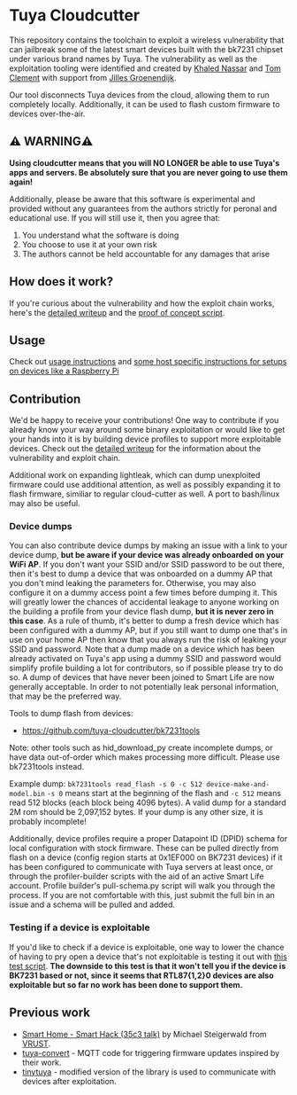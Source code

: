 # Tuya Cloudcutter

This repository contains the toolchain to exploit a wireless vulnerability that can jailbreak some of the latest smart devices built with the bk7231 chipset under various brand names by Tuya. The vulnerability as well as the exploitation tooling were identified and created by [Khaled Nassar](https://twitter.com/kmhnassar) and [Tom Clement](https://twitter.com/Tom_Clement) with support from [Jilles Groenendijk](https://twitter.com/jilles_com).

Our tool disconnects Tuya devices from the cloud, allowing them to run completely locally. Additionally, it can be used to flash custom firmware to devices over-the-air.

## ⚠️ WARNING⚠️
**Using cloudcutter means that you will NO LONGER be able to use Tuya's apps and servers. Be absolutely sure that you are never going to use them again!**

Additionally, please be aware that this software is experimental and provided without any guarantees from the authors strictly for peronal and educational use. If you will still use it, then you agree that:

1. You understand what the software is doing
2. You choose to use it at your own risk
3. The authors cannot be held accountable for any damages that arise

## How does it work?
If you're curious about the vulnerability and how the exploit chain works, here's the [detailed writeup](https://rb9.nl/posts/2022-03-29-light-jailbreaking-exploiting-tuya-iot-devices/) and the [proof of concept script](./proof-of-concept/poc.py).

## Usage
Check out [usage instructions](./INSTRUCTIONS.md) and [some host specific instructions for setups on devices like a Raspberry Pi](./HOST_SPECIFIC_INSTRUCTIONS.md)

## Contribution
We'd be happy to receive your contributions! One way to contribute if you already know your way around some binary exploitation or would like to get your hands into it is by building device profiles to support more exploitable devices. Check out the [detailed writeup](https://rb9.nl/posts/2022-03-29-light-jailbreaking-exploiting-tuya-iot-devices/) for the information about the vulnerability and exploit chain.

Additional work on expanding lightleak, which can dump unexploited firmware could use additional attention, as well as possibly expanding it to flash firmware, similiar to regular cloud-cutter as well.  A port to bash/linux may also be useful.

### Device dumps
You can also contribute device dumps by making an issue with a link to your device dump, **but be aware if your device was already onboarded on your WiFi AP**. If you don't want your SSID and/or SSID password to be out there, then it's best to dump a device that was onboarded on a dummy AP that you don't mind leaking the parameters for. Otherwise, you may also configure it on a dummy access point a few times before dumping it. This will greatly lower the chances of accidental leakage to anyone working on the building a profile from your device flash dump, **but it is never zero in this case**. As a rule of thumb, it's better to dump a fresh device which has been configured with a dummy AP, but if you still want to dump one that's in use on your home AP then know that you always run the risk of leaking your SSID and password.
Note that a dump made on a device which has been already activated on Tuya's app using a dummy SSID and password would simplify profile building a lot for contributors, so if possible please try to do so. A dump of devices that have never been joined to Smart Life are now generally acceptable.  In order to not potentially leak personal information, that may be the preferred way.

Tools to dump flash from devices:
- https://github.com/tuya-cloudcutter/bk7231tools

Note: other tools such as hid_download_py create incomplete dumps, or have data out-of-order which makes processing more difficult.  Please use bk7231tools instead.

Example dump: `bk7231tools read_flash -s 0 -c 512 device-make-and-model.bin`
`-s 0` means start at the beginning of the flash and `-c 512` means read 512 blocks (each block being 4096 bytes).
A valid dump for a standard 2M rom should be 2,097,152 bytes.  If your dump is any other size, it is probably incomplete!

Additionally, device profiles require a proper Datapoint ID (DPID) schema for local configuration with stock firmware. These can be pulled directly from flash on a device (config region starts at 0x1EF000 on BK7231 devices) if it has been configured to communicate with Tuya servers at least once, or through the profiler-builder scripts with the aid of an active Smart Life account.  Profile builder's pull-schema.py script will walk you through the process.  If you are not comfortable with this, just submit the full bin in an issue and a schema will be pulled and added.

### Testing if a device is exploitable
If you'd like to check if a device is exploitable, one way to lower the chance of having to pry open a device that's not exploitable is testing it out with [this test script](./proof-of-concept/test_device_exploitable.py). **The downside to this test is that it won't tell you if the device is BK7231 based or not, since it seems that RTL87{1,2}0 devices are also exploitable but so far no work has been done to support them.**

## Previous work
- [Smart Home - Smart Hack (35c3 talk)](https://media.ccc.de/v/35c3-9723-smart_home_-_smart_hack) by Michael Steigerwald from [VRUST](https://www.vtrust.de/).
- [tuya-convert](https://github.com/ct-Open-Source/tuya-convert) - MQTT code for triggering firmware updates inspired by their work.
- [tinytuya](https://github.com/jasonacox/tinytuya) - modified version of the library is used to communicate with devices after exploitation.
